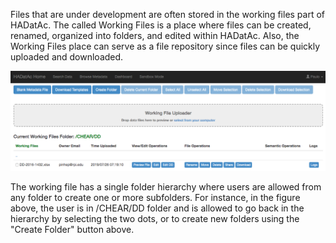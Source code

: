 Files that are under development are often stored in the working files part of HADatAc. The called Working Files is a place where files can be created, renamed, organized into folders, and edited within HADatAc. Also, the Working Files place can serve as a file repository since files can be quickly uploaded and downloaded. 

![](https://raw.githubusercontent.com/paulopinheiro1234/hadatac-screenshots/master/Sec3/working-files.png)

The working file has a single folder hierarchy where users are allowed from any folder to create one or more subfolders. For instance, in the figure above, the user is in /CHEAR/DD folder and is allowed to go back in the hierarchy by selecting the two dots, or to create new folders using the "Create Folder" button above. 

